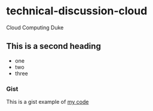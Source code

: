 # technical-discussion-cloud
Cloud Computing Duke 

## This is a second heading


* one
* two
* three


### Gist
This is a gist example of [my code](https://gist.github.com/prasann25/441389f5db57f652a336324f34258514)
